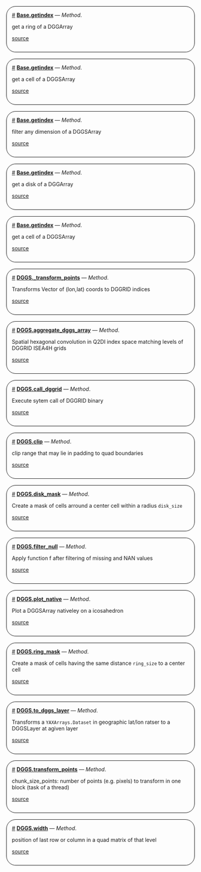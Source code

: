 <div style='border-width:1px; border-style:solid; border-color:black; padding: 1em; border-radius: 25px;'>
<a id='Base.getindex-Tuple{DGGSArray, Q2DI, Integer}' href='#Base.getindex-Tuple{DGGSArray, Q2DI, Integer}'>#</a>&nbsp;<b><u>Base.getindex</u></b> &mdash; <i>Method</i>.




get a ring of a DGGArray


[source](https://github.com/danlooo/DGGS.jl/blob/a21aa320207cfd8b52ce7b50eeb537a8afba76a5/src/array.jl#L65)

</div>
<br>
<div style='border-width:1px; border-style:solid; border-color:black; padding: 1em; border-radius: 25px;'>
<a id='Base.getindex-Tuple{DGGSArray, Q2DI}' href='#Base.getindex-Tuple{DGGSArray, Q2DI}'>#</a>&nbsp;<b><u>Base.getindex</u></b> &mdash; <i>Method</i>.




get a cell of a DGGSArray


[source](https://github.com/danlooo/DGGS.jl/blob/a21aa320207cfd8b52ce7b50eeb537a8afba76a5/src/array.jl#L55)

</div>
<br>
<div style='border-width:1px; border-style:solid; border-color:black; padding: 1em; border-radius: 25px;'>
<a id='Base.getindex-Tuple{DGGSArray}' href='#Base.getindex-Tuple{DGGSArray}'>#</a>&nbsp;<b><u>Base.getindex</u></b> &mdash; <i>Method</i>.




filter any dimension of a DGGSArray


[source](https://github.com/danlooo/DGGS.jl/blob/a21aa320207cfd8b52ce7b50eeb537a8afba76a5/src/array.jl#L31)

</div>
<br>
<div style='border-width:1px; border-style:solid; border-color:black; padding: 1em; border-radius: 25px;'>
<a id='Base.getindex-Union{Tuple{R}, Tuple{DGGSArray, Q2DI, UnitRange{R}}} where R<:Integer' href='#Base.getindex-Union{Tuple{R}, Tuple{DGGSArray, Q2DI, UnitRange{R}}} where R<:Integer'>#</a>&nbsp;<b><u>Base.getindex</u></b> &mdash; <i>Method</i>.




get a disk of a DGGArray


[source](https://github.com/danlooo/DGGS.jl/blob/a21aa320207cfd8b52ce7b50eeb537a8afba76a5/src/array.jl#L78)

</div>
<br>
<div style='border-width:1px; border-style:solid; border-color:black; padding: 1em; border-radius: 25px;'>
<a id='Base.getindex-Union{Tuple{V}, Tuple{U}, Tuple{T}, Tuple{DGGSArray, T, U, V}} where {T<:Integer, U<:Integer, V<:Integer}' href='#Base.getindex-Union{Tuple{V}, Tuple{U}, Tuple{T}, Tuple{DGGSArray, T, U, V}} where {T<:Integer, U<:Integer, V<:Integer}'>#</a>&nbsp;<b><u>Base.getindex</u></b> &mdash; <i>Method</i>.




get a cell of a DGGSArray


[source](https://github.com/danlooo/DGGS.jl/blob/a21aa320207cfd8b52ce7b50eeb537a8afba76a5/src/array.jl#L59)

</div>
<br>
<div style='border-width:1px; border-style:solid; border-color:black; padding: 1em; border-radius: 25px;'>
<a id='DGGS._transform_points-Union{Tuple{V}, Tuple{U}, Tuple{AbstractArray{Tuple{U, V}, 1}, Any}} where {U<:Real, V<:Real}' href='#DGGS._transform_points-Union{Tuple{V}, Tuple{U}, Tuple{AbstractArray{Tuple{U, V}, 1}, Any}} where {U<:Real, V<:Real}'>#</a>&nbsp;<b><u>DGGS._transform_points</u></b> &mdash; <i>Method</i>.




Transforms Vector of (lon,lat) coords to DGGRID indices


[source](https://github.com/danlooo/DGGS.jl/blob/a21aa320207cfd8b52ce7b50eeb537a8afba76a5/src/dggrid.jl#L55)

</div>
<br>
<div style='border-width:1px; border-style:solid; border-color:black; padding: 1em; border-radius: 25px;'>
<a id='DGGS.aggregate_dggs_array-Tuple{Any, Any, DGGSArray}' href='#DGGS.aggregate_dggs_array-Tuple{Any, Any, DGGSArray}'>#</a>&nbsp;<b><u>DGGS.aggregate_dggs_array</u></b> &mdash; <i>Method</i>.




Spatial hexagonal convolution in Q2DI index space matching levels of DGGRID ISEA4H grids


[source](https://github.com/danlooo/DGGS.jl/blob/a21aa320207cfd8b52ce7b50eeb537a8afba76a5/src/pyramid.jl#L216-L218)

</div>
<br>
<div style='border-width:1px; border-style:solid; border-color:black; padding: 1em; border-radius: 25px;'>
<a id='DGGS.call_dggrid-Tuple{Dict}' href='#DGGS.call_dggrid-Tuple{Dict}'>#</a>&nbsp;<b><u>DGGS.call_dggrid</u></b> &mdash; <i>Method</i>.




Execute sytem call of DGGRID binary


[source](https://github.com/danlooo/DGGS.jl/blob/a21aa320207cfd8b52ce7b50eeb537a8afba76a5/src/dggrid.jl#L4-L6)

</div>
<br>
<div style='border-width:1px; border-style:solid; border-color:black; padding: 1em; border-radius: 25px;'>
<a id='DGGS.clip-Tuple{UnitRange, Any}' href='#DGGS.clip-Tuple{UnitRange, Any}'>#</a>&nbsp;<b><u>DGGS.clip</u></b> &mdash; <i>Method</i>.




clip range that may lie in padding to quad boundaries


[source](https://github.com/danlooo/DGGS.jl/blob/a21aa320207cfd8b52ce7b50eeb537a8afba76a5/src/neighbors.jl#L29-L31)

</div>
<br>
<div style='border-width:1px; border-style:solid; border-color:black; padding: 1em; border-radius: 25px;'>
<a id='DGGS.disk_mask-Tuple{Integer}' href='#DGGS.disk_mask-Tuple{Integer}'>#</a>&nbsp;<b><u>DGGS.disk_mask</u></b> &mdash; <i>Method</i>.




Create a mask of cells arround a center cell within a radius `disk_size`


[source](https://github.com/danlooo/DGGS.jl/blob/a21aa320207cfd8b52ce7b50eeb537a8afba76a5/src/neighbors.jl#L1-L3)

</div>
<br>
<div style='border-width:1px; border-style:solid; border-color:black; padding: 1em; border-radius: 25px;'>
<a id='DGGS.filter_null-Tuple{Any}' href='#DGGS.filter_null-Tuple{Any}'>#</a>&nbsp;<b><u>DGGS.filter_null</u></b> &mdash; <i>Method</i>.




Apply function f after filtering of missing and NAN values


[source](https://github.com/danlooo/DGGS.jl/blob/a21aa320207cfd8b52ce7b50eeb537a8afba76a5/src/array.jl#L167)

</div>
<br>
<div style='border-width:1px; border-style:solid; border-color:black; padding: 1em; border-radius: 25px;'>
<a id='DGGS.plot_native-Tuple{DGGSArray}' href='#DGGS.plot_native-Tuple{DGGSArray}'>#</a>&nbsp;<b><u>DGGS.plot_native</u></b> &mdash; <i>Method</i>.




Plot a DGGSArray nativeley on a icosahedron


[source](https://github.com/danlooo/DGGS.jl/blob/a21aa320207cfd8b52ce7b50eeb537a8afba76a5/src/array.jl#L506-L508)

</div>
<br>
<div style='border-width:1px; border-style:solid; border-color:black; padding: 1em; border-radius: 25px;'>
<a id='DGGS.ring_mask-Tuple{Integer}' href='#DGGS.ring_mask-Tuple{Integer}'>#</a>&nbsp;<b><u>DGGS.ring_mask</u></b> &mdash; <i>Method</i>.




Create a mask of cells having the same distance `ring_size` to a center cell


[source](https://github.com/danlooo/DGGS.jl/blob/a21aa320207cfd8b52ce7b50eeb537a8afba76a5/src/neighbors.jl#L10-L12)

</div>
<br>
<div style='border-width:1px; border-style:solid; border-color:black; padding: 1em; border-radius: 25px;'>
<a id='DGGS.to_dggs_layer-Tuple{YAXArrays.Datasets.Dataset, Integer}' href='#DGGS.to_dggs_layer-Tuple{YAXArrays.Datasets.Dataset, Integer}'>#</a>&nbsp;<b><u>DGGS.to_dggs_layer</u></b> &mdash; <i>Method</i>.




Transforms a `YAXArrays.Dataset` in geographic lat/lon ratser to a DGGSLayer at agiven layer


[source](https://github.com/danlooo/DGGS.jl/blob/a21aa320207cfd8b52ce7b50eeb537a8afba76a5/src/layer.jl#L99-L101)

</div>
<br>
<div style='border-width:1px; border-style:solid; border-color:black; padding: 1em; border-radius: 25px;'>
<a id='DGGS.transform_points-Union{Tuple{B}, Tuple{A}, Tuple{AbstractVector{A}, AbstractVector{B}, Integer}} where {A<:Real, B<:Real}' href='#DGGS.transform_points-Union{Tuple{B}, Tuple{A}, Tuple{AbstractVector{A}, AbstractVector{B}, Integer}} where {A<:Real, B<:Real}'>#</a>&nbsp;<b><u>DGGS.transform_points</u></b> &mdash; <i>Method</i>.




chunk_size_points: number of points (e.g. pixels) to transform in one block (task of a thread)


[source](https://github.com/danlooo/DGGS.jl/blob/a21aa320207cfd8b52ce7b50eeb537a8afba76a5/src/dggrid.jl#L139-L141)

</div>
<br>
<div style='border-width:1px; border-style:solid; border-color:black; padding: 1em; border-radius: 25px;'>
<a id='DGGS.width-Tuple{Integer}' href='#DGGS.width-Tuple{Integer}'>#</a>&nbsp;<b><u>DGGS.width</u></b> &mdash; <i>Method</i>.




position of last row or column in a quad matrix of that level


[source](https://github.com/danlooo/DGGS.jl/blob/a21aa320207cfd8b52ce7b50eeb537a8afba76a5/src/pyramid.jl#L100)

</div>
<br>
